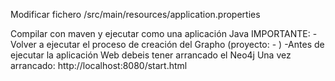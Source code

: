Modificar fichero
 /src/main/resources/application.properties

Compilar con maven y ejecutar como una aplicación Java
IMPORTANTE:
    -Volver a ejecutar el proceso de creación del Grapho (proyecto:     -
)
    -Antes de ejecutar la aplicación Web debeis tener arrancado el Neo4j
Una vez arrancado: http://localhost:8080/start.html

